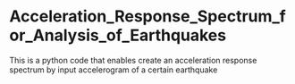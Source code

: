 # Acceleration_Response_Spectrum_for_Analysis_of_Earthquakes
This is a python code that enables create an acceleration response spectrum by input accelerogram of a certain earthquake
